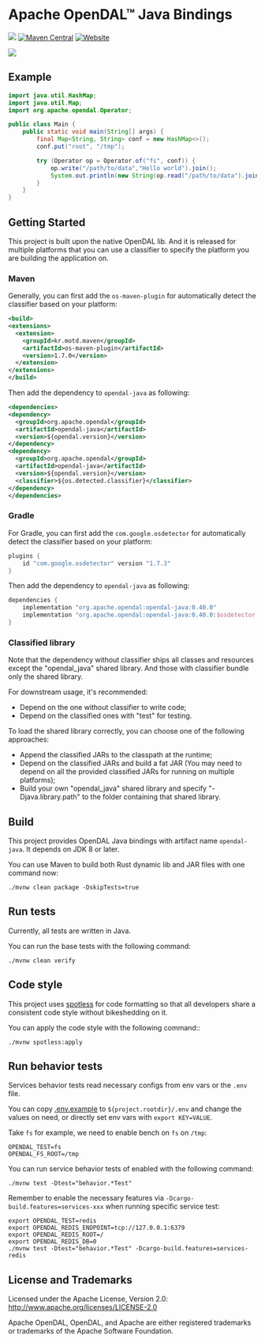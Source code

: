 # Apache OpenDAL™ Java Bindings

![](https://img.shields.io/badge/status-released-blue)
[![Maven Central](https://img.shields.io/maven-central/v/org.apache.opendal/opendal-java.svg?logo=Apache+Maven&logoColor=blue)](https://central.sonatype.com/search?q=opendal-java&smo=true)
[![Website](https://img.shields.io/badge/opendal-OpenDAL_Website-red?logo=Apache&logoColor=red)](https://opendal.apache.org/docs/java/)

![](https://github.com/apache/opendal/assets/5351546/87bbf6e5-f19e-449a-b368-3e283016c887)

## Example

```java
import java.util.HashMap;
import java.util.Map;
import org.apache.opendal.Operator;

public class Main {
    public static void main(String[] args) {
        final Map<String, String> conf = new HashMap<>();
        conf.put("root", "/tmp");

        try (Operator op = Operator.of("fs", conf)) {
            op.write("/path/to/data","Hello world").join();
            System.out.println(new String(op.read("/path/to/data").join()));
        }
    }
}
```

## Getting Started

This project is built upon the native OpenDAL lib. And it is released for multiple platforms that you can use a classifier to specify the platform you are building the application on.

### Maven

Generally, you can first add the `os-maven-plugin` for automatically detect the classifier based on your platform:

```xml
<build>
<extensions>
  <extension>
    <groupId>kr.motd.maven</groupId>
    <artifactId>os-maven-plugin</artifactId>
    <version>1.7.0</version>
  </extension>
</extensions>
</build>
```

Then add the dependency to `opendal-java` as following:

```xml
<dependencies>
<dependency>
  <groupId>org.apache.opendal</groupId>
  <artifactId>opendal-java</artifactId>
  <version>${opendal.version}</version>
</dependency>
<dependency>
  <groupId>org.apache.opendal</groupId>
  <artifactId>opendal-java</artifactId>
  <version>${opendal.version}</version>
  <classifier>${os.detected.classifier}</classifier>
</dependency>
</dependencies>
```

### Gradle

For Gradle, you can first add the `com.google.osdetector` for automatically detect the classifier based on your platform:

```groovy
plugins {
    id "com.google.osdetector" version "1.7.3"
}
```

Then add the dependency to `opendal-java` as following:

```groovy
dependencies {
    implementation "org.apache.opendal:opendal-java:0.40.0"
    implementation "org.apache.opendal:opendal-java:0.40.0:$osdetector.classifier"
}
```

### Classified library

Note that the dependency without classifier ships all classes and resources except the "opendal_java" shared library. And those with classifier bundle only the shared library.

For downstream usage, it's recommended:

* Depend on the one without classifier to write code; 
* Depend on the classified ones with "test" for testing.

To load the shared library correctly, you can choose one of the following approaches:

* Append the classified JARs to the classpath at the runtime;
* Depend on the classified JARs and build a fat JAR (You may need to depend on all the provided classified JARs for running on multiple platforms);
* Build your own "opendal_java" shared library and specify "-Djava.library.path" to the folder containing that shared library.

## Build

This project provides OpenDAL Java bindings with artifact name `opendal-java`. It depends on JDK 8 or later.

You can use Maven to build both Rust dynamic lib and JAR files with one command now:

```shell
./mvnw clean package -DskipTests=true
```

## Run tests

Currently, all tests are written in Java.

You can run the base tests with the following command:

```shell
./mvnw clean verify
```

## Code style

This project uses [spotless](https://github.com/diffplug/spotless) for code formatting so that all developers share a consistent code style without bikeshedding on it.

You can apply the code style with the following command::

```shell
./mvnw spotless:apply
```

## Run behavior tests

Services behavior tests read necessary configs from env vars or the `.env` file.

You can copy [.env.example](/.env.example) to `${project.rootdir}/.env` and change the values on need, or directly set env vars with `export KEY=VALUE`.

Take `fs` for example, we need to enable bench on `fs` on `/tmp`:

```properties
OPENDAL_TEST=fs
OPENDAL_FS_ROOT=/tmp
```

You can run service behavior tests of enabled with the following command:

```shell
./mvnw test -Dtest="behavior.*Test"
```

Remember to enable the necessary features via `-Dcargo-build.features=services-xxx` when running specific service test:

```shell
export OPENDAL_TEST=redis
export OPENDAL_REDIS_ENDPOINT=tcp://127.0.0.1:6379
export OPENDAL_REDIS_ROOT=/
export OPENDAL_REDIS_DB=0
./mvnw test -Dtest="behavior.*Test" -Dcargo-build.features=services-redis
```

## License and Trademarks

Licensed under the Apache License, Version 2.0: http://www.apache.org/licenses/LICENSE-2.0

Apache OpenDAL, OpenDAL, and Apache are either registered trademarks or trademarks of the Apache Software Foundation.
